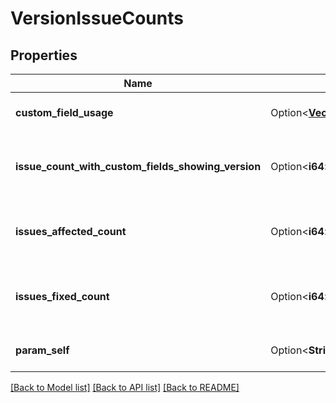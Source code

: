 # VersionIssueCounts

## Properties

Name | Type | Description | Notes
------------ | ------------- | ------------- | -------------
**custom_field_usage** | Option<[**Vec<crate::models::VersionUsageInCustomField>**](VersionUsageInCustomField.md)> | List of custom fields using the version. | [optional][readonly]
**issue_count_with_custom_fields_showing_version** | Option<**i64**> | Count of issues where a version custom field is set to the version. | [optional][readonly]
**issues_affected_count** | Option<**i64**> | Count of issues where the `affectedVersion` is set to the version. | [optional][readonly]
**issues_fixed_count** | Option<**i64**> | Count of issues where the `fixVersion` is set to the version. | [optional][readonly]
**param_self** | Option<**String**> | The URL of these count details. | [optional][readonly]

[[Back to Model list]](../README.md#documentation-for-models) [[Back to API list]](../README.md#documentation-for-api-endpoints) [[Back to README]](../README.md)


